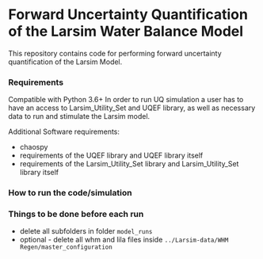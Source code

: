 # Forward Uncertainty Quantification of the Larsim Water Balance Model
This repository contains code for performing forward uncertainty quantification of the Larsim Model.

### Requirements
Compatible with Python 3.6+
In order to run UQ simulation a user has to have an access to 
Larsim_Utility_Set and UQEF library, as well as necessary data to run and stimulate the Larsim model.

Additional Software requirements:
- chaospy
- requirements of the UQEF library and UQEF library itself
- requirements of the Larsim_Utility_Set library and Larsim_Utility_Set library itself

### How to run the code/simulation

### Things to be done before each run 
- delete all subfolders in folder `model_runs`
- optional - delete all whm and lila files inside `../Larsim-data/WHM Regen/master_configuration`
